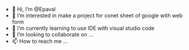 - 👋 Hi, I’m @Epaval
- 👀 I’m interested in make a project for conet sheet of google with web form
- 🌱 I’m currently learning to use IDE with visual studio code 
- 💞️ I’m looking to collaborate on ...
- 📫 How to reach me ...

<!---
Epaval/Epaval is a ✨ special ✨ repository because its `README.md` (this file) appears on your GitHub profile.
You can click the Preview link to take a look at your changes.
--->
